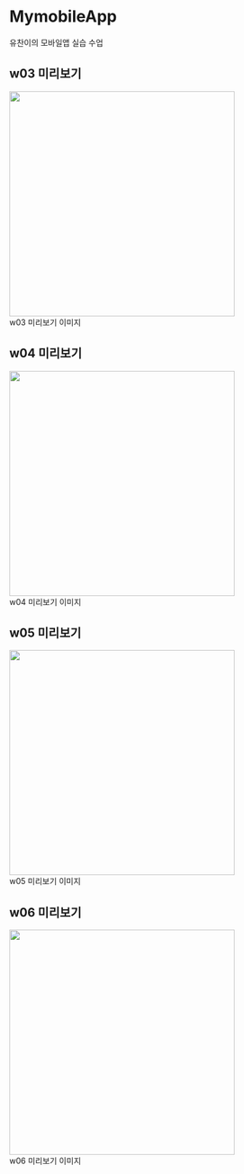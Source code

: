 # MymobileApp
유찬이의 모바일앱 실습 수업

## w03 미리보기
<img src="https://github.com/ckato2785/MymobileApp/blob/main/w03/w03_preview.png" width="400">
<br>
w03 미리보기 이미지

## w04 미리보기
<img src="https://github.com/ckato2785/MymobileApp/blob/main/w04/w04_preview.png" width="400">
<br>
w04 미리보기 이미지

## w05 미리보기
<img src="https://github.com/ckato2785/MymobileApp/blob/main/w05/w05_preview.png" width="400">
<br>
w05 미리보기 이미지

## w06 미리보기
<img src="https://github.com/ckato2785/MymobileApp/blob/main/w06/w06_preview.png" width="400">
<br>
w06 미리보기 이미지
